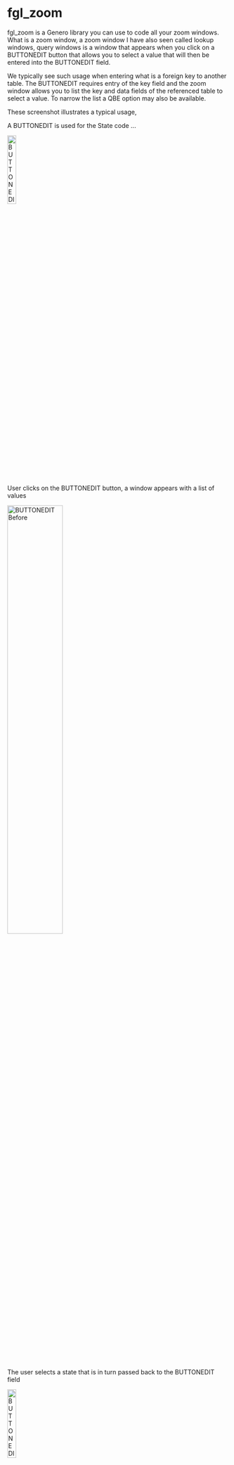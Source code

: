 # fgl_zoom
fgl_zoom is a Genero library you can use to code all your zoom windows.  What is a zoom window, a zoom window I have also seen called lookup windows, query windows is a window that appears when you click on a BUTTONEDIT button that allows you to select a value that will then be entered into the BUTTONEDIT field.

We typically see such usage when entering what is a foreign key to another table.  The BUTTONEDIT requires entry of the key field and the zoom window allows you to list the key and data fields of the referenced table to select a value.  To narrow the list a QBE option may also be available.

These screenshot illustrates a typical usage,

A BUTTONEDIT is used for the State code ...

<img alt="BUTTONEDIT Before" src="https://user-images.githubusercontent.com/13615993/32300328-e806e524-bfbd-11e7-8ac8-462e1e3f0cc3.png" width="20%" />

User clicks on the BUTTONEDIT button, a window appears with a list of values

<img alt="BUTTONEDIT Before" src="https://user-images.githubusercontent.com/13615993/32300325-e7c75026-bfbd-11e7-9919-cd03c6d34b28.png" width="50%" />


The user selects a state that is in turn passed back to the BUTTONEDIT field

<img alt="BUTTONEDIT After" src="https://user-images.githubusercontent.com/13615993/32300324-e7880a92-bfbd-11e7-9e13-6dbfee2e7c9d.png" width="20%" />

Sometimes you may even display a description as well

<img alt="BUTTONEDIT After with description" src="https://user-images.githubusercontent.com/13615993/32300323-e74bc6c2-bfbd-11e7-9ca9-52b2ca83df9d.png" width="20%" />

If the list of values is long, before you display the list, you may enter some QBE Criteria to reduce the number of values displayed in the list

<img alt="QBE Window" src="https://user-images.githubusercontent.com/13615993/32300545-db563e78-bfbe-11e7-875b-3cd4d47463da.png" width="50%" />

## Why Use fgl_zoom

For the pattern decribed previously, we would typically see for each these zoom windows, we would see a FUNCTION with a FOREACH to read the database, a DISPLAY ARRAY to list values, and an OPEN WINDOW, and .per for the UI.  We would see one of these for EACH zoom window and this code will typically be repetitive/duplicated making maintenance expensive.

So say you had 100 zoom windows, instead of 100 functions, 100 forms, 100 database cursors, 100 display arrays, with fgl_zoom there is a single library with one lot of database code, one lot of UI code etc.  This ensures a consistent user interface and makes code maintenance a lot cheaper.

## How to Use fgl_zoom

The fgl_zoom_test program consists of a form of three tabs

### Example

Illustrates potential uses.  Click on the BUTTONEDIT button and note the window that appears.  To view the 4gl source, the Junior Developer code would require click on the View Source.  In most cases, it is less than a screenfull of 4gl source.  The state code example in the previous screenshot has the following source.

<img alt="State Code Example" src="" width="50%" /><img alt="Source Example" src="" width="50%" />

<img alt="More complex Customer Code Example" src="" width="50%" /><img alt="Source Example" src="" width="50%" />

<img alt="Auto Example" src="" width="50%" /><img alt="Source Example" src="" width="50%" />

### Functional Test
fgl_zoom has a number of configuration parameters.  The functional test tab is used to test each of these in isolation.
<img alt="Functional Test Screenshot" src="" width="50%" />

### Custom
The custom tab allows you to experiment and create some fgl_zoom code.  Enter the appropriate parameters, click Execute to run the zoom window, click View Source to see the 4gl source required in your program.

<img alt="Example Screen" src="" width="50%" />

<img alt="Example Screen" src="" width="50%" />

<img alt="Example Screen" src="" width="50%" />

## Options

For these refer to the Configuration Tab, or the Functional Test Tab to observe the difference in behaviour.

### SQL
The SQL to be used to access the database.  There are two placeholders.  Enter %1 to indicate where the where clause generated by the QBE Window is to be inserted into the SQL.  Use %2 to generate the column list from the column definitions below.   A typical value maybe something like SELECT %2 FROM tablename WHERE %1 ORDER BY id

### Derive Columns From SQL (Auto)
Check to derive the column data from the SQL parameter

### Window TITLE
Title to appear in the QBE and List Window

### Cancel Value
If the user selects cancel, what is the value returned.  Typically populated with FGL_DIALOG_GETBUFFER() so as not to remvoe the existing value.

### Disable QBE Window
Set to TRUE to disable the QBE Window.  This means that all the values that match the entered SQL will appear in the List Window.

### Disable List Window
Set to TRUE to disable the List Window.  This means that the where clause generated by the QBE is the value returned.

### Select First Window
Determine if the QBE or List Window is the first window shown.  Default is QBE Window.

### AutoSelect
If only one row is returned by the display, do not display the List Window and return immediately with that one value.

### Multiple Rows Returned
Set to TRUE if you want to allow the user to select multiple rows.  

### Maximum Rows Returned
Put a restriction on maximum number of rows returned.

### Freeze Columns
Allow a certian number of columns to be frozen so that they are always in view and not scrolled out

### Force QBE

Set to TRUE if you want to force the user to enter at least one value in a QBE field

### Column - Column

Name of the database column. 

### Column - Title

Title of the column, appears as the column header.

### Column - Width
The initial display width to be used for the column

### Column - Format
For numeric and date data, the format to be used.

### Column - Datatype
The datatype of the column.  We don't need exact datatype but need to differentitate Character, Date, Integer, Numeric for sorting and display purposes.

### Column - Justify
The justification left, right, center used for the column.

### Column - Exclude QBE
Set to TRUE if you do not want to see the column appear in the QBE Window.

### Column - Exclude List
Set to TRUE if you do not want to the see the column in the list of results.

### Column - Include
Set to TRUE to include the value in the result set.  Typically you would ensure that one column has this set to TRUE although you can set it in multiple columns for composite keys, or if you want to return code and matching description values.

### Column - QBE Default
Initial value to be used in the QBE field.

### Column - Force
Require the user to enter a value in the QBE for that column.

## Compatability

The use of Dynamic Dialogs will make it difficult to port this code to Genero versions prior to 3.00.  The module was originally written using Genero 2.30 so if you use GitHub to retrieve old versions of the code, you can probably put something together but I would suggest you upgrade to at least 3.00.

## Install

To incorporate fgl_zoom into your own application.

Compile and llace fgl_zoom.42m, fgl_zoom.42s where they will be
found by FGLLDPATH, FGLRESOURCEPATH, DBPATH etc. as used by your application.

Merge the contents of fgl_zoom_test.4st into your applications own style file.
You may wish to amend the styles used in fgl_zoom_test.4st so that it matches 
your own applications look and feel.

Merge the contents of fgl_zoom.str into your own string localization mechanism.
You could do as the test program does and simple add fgl_zoom.42s to the list of
specified files by the fglrun.localization.file settings in FGLPROFILE.

## Source

Add IMPORT FGL fgl_zoom

CALL fgl_zoom.init() to clear the paramters.

Add the required fgl_zoom.\* methods to set the individual parameter options.

Add LET value = fgl_zoom.call() to return the select value.

